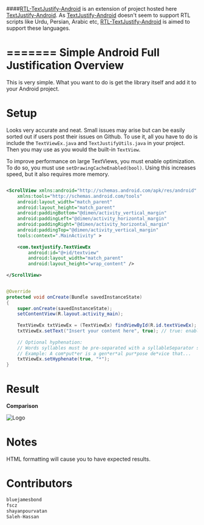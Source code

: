 ####[RTL-TextJustify-Android](https://github.com/Saleh-Hassan/RTL-TextJustify-Android) is an extension of project hosted here [TextJustify-Android](https://github.com/bluejamesbond/TextJustify-Android). As [TextJustify-Android](https://github.com/bluejamesbond/TextJustify-Android) doesn't seem to support RTL scripts like Urdu, Persian, Arabic etc, [RTL-TextJustify-Android](https://github.com/Saleh-Hassan/RTL-TextJustify-Android) is aimed to support these languages.


=======
**Simple Android Full Justification**
Overview
=======
This is very simple. What you want to do is get the library itself and add it to your Android project.

Setup
=======
Looks very accurate and neat. Small issues may arise but can be easily sorted out if users post their issues on Github. To use it, all you have to do is include the `TextViewEx.java` and `TextJustifyUtils.java` in your project. Then you may use as you would the built-in  `TextView`. 

To improve performance on large TextViews, you must enable optimization. To do so, you must use `setDrawingCacheEnabled(bool)`. Using this increases speed, but it also requires more memory.

```xml

<ScrollView xmlns:android="http://schemas.android.com/apk/res/android"
    xmlns:tools="http://schemas.android.com/tools"
    android:layout_width="match_parent"
    android:layout_height="match_parent"
    android:paddingBottom="@dimen/activity_vertical_margin"
    android:paddingLeft="@dimen/activity_horizontal_margin"
    android:paddingRight="@dimen/activity_horizontal_margin"
    android:paddingTop="@dimen/activity_vertical_margin"
    tools:context=".MainActivity" >
    
    <com.textjustify.TextViewEx
        android:id="@+id/textview"
        android:layout_width="match_parent"
        android:layout_height="wrap_content" />
        
</ScrollView>

```
```java

@Override
protected void onCreate(Bundle savedInstanceState) 
{
    super.onCreate(savedInstanceState);
    setContentView(R.layout.activity_main); 
    
    TextViewEx txtViewEx = (TextViewEx) findViewById(R.id.textViewEx);
    txtViewEx.setText("Insert your content here", true); // true: enables justification
    
    // Optional hyphenation:
    // Words syllables must be pre-separated with a syllableSeparator string (character)
    // Example: A com*put*er is a gen*er*al pur*pose de*vice that...
    txtViewEx.setHyphenate(true, "*");
}

```
Result
=======
**Comparison**

![Logo](https://cloud.githubusercontent.com/assets/9351116/4753150/41da7574-5ab4-11e4-8673-7b45da09e119.png)


Notes
=======
HTML formatting will cause you to have expected results.

Contributors
=======

```js
bluejamesbond
fscz
shayanpourvatan
Saleh-Hassan
```
